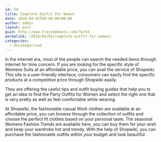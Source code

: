 ```yaml
---
id: 54
title: Complete Outfit For Women
date: 2010-04-02T00:00:00+00:00
author: admin
layout: post
guid: http://www.trajedybeatz.com/?p=54
permalink: /2010/04/02/complete-outfit-for-women/
categories:
  - Uncategorized
---
```

In the internet era, most of the people can search the needed items through internet for time concern. If you are looking for the specific style of Womens Suits at an affordable price, you can avail the service of Shopwiki. This site is a user-friendly interface, consumers can easily find the specific products at a competitive price through Shopwiki easily.

They are offering the useful tips and outfit buying guides that help you to get an idea to find the Party Outfits for Women and select the right one that is very pretty as well as feel comfortable while wearing.

At Shopwiki, the fashionable casual Work clothes are available at an affordable price, you can browse through the collection of outfits and choose the perfect fit clothes based on your personal taste. The seasonal Womens Fashion Trends are available here, you can buy them for your wish and keep your wardrobe hot and trendy. With the help of Shopwiki, you can purchase the fashionable outfits within your budget and look beautiful.
